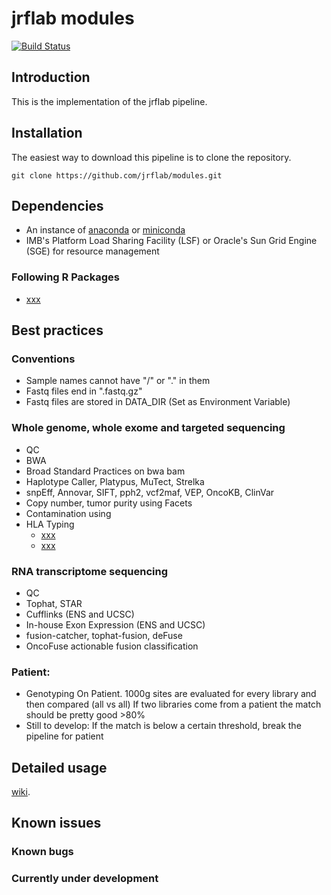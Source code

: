 # jrflab modules
[![Build Status](https://travis-ci.org/cBioPortal/cbioportal.svg?branch=master)](https://travis-ci.org/jrflab/modules)

## Introduction
This is the implementation of the jrflab pipeline.

## Installation
The easiest way to download this pipeline is to clone the repository.

```
git clone https://github.com/jrflab/modules.git
```

## Dependencies
- An instance of [anaconda](https://www.anaconda.com) or [miniconda](https://conda.io/en/latest/miniconda.html)
- IMB's Platform Load Sharing Facility (LSF) or Oracle's Sun Grid Engine (SGE) for resource management

### Following R Packages
- [xxx](https://)

## Best practices
	
### Conventions
- Sample names cannot have "/" or "." in them
- Fastq files end in ".fastq.gz"
- Fastq files are stored in DATA_DIR (Set as Environment Variable) 

### Whole genome, whole exome and targeted sequencing
- QC
- BWA
- Broad Standard Practices on bwa bam  
- Haplotype Caller, Platypus, MuTect, Strelka
- snpEff, Annovar, SIFT, pph2, vcf2maf, VEP, OncoKB, ClinVar
- Copy number, tumor purity using Facets
- Contamination using 
- HLA Typing
	* [xxx](http://)
	* [xxx](http://)  

### RNA transcriptome sequencing
- QC
- Tophat, STAR
- Cufflinks (ENS and UCSC)
- In-house Exon Expression (ENS and UCSC)
- fusion-catcher, tophat-fusion, deFuse
- OncoFuse actionable fusion classification

### Patient:
- Genotyping On Patient. 
	1000g sites are evaluated for every library and then compared (all vs all)
	If two libraries come from a patient the match should be pretty good >80%
- Still to develop:
	If the match is below a certain threshold, break the pipeline for patient

## Detailed usage
[wiki](https://github.com/jrflab/modules/wiki).

## Known issues

### Known bugs

### Currently under development
